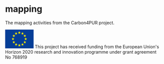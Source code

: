 # mapping
The mapping activities from the Carbon4PUR project.

![EU logo](img/eu.png "EU logo")
This project has received funding from the European Union's Horizon 2020 research and innovation programme under grant agreement No 768919
